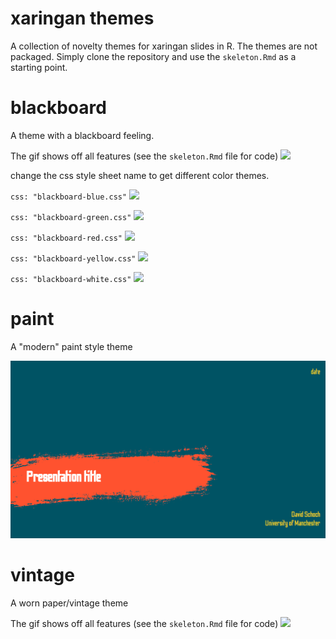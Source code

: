 # xaringan themes

A collection of novelty themes for xaringan slides in R. 
The themes are not packaged. Simply clone the repository and use the `skeleton.Rmd` as a starting point.

# blackboard

A theme with a blackboard feeling.

The gif shows off all features (see the `skeleton.Rmd` file for code) 
![](screenshots/blackboard-demo.gif)

change the css style sheet name to get different color themes.  

`css: "blackboard-blue.css"`
![](screenshots/blackboard-blue.png)

`css: "blackboard-green.css"`
![](screenshots/blackboard-green.png)

`css: "blackboard-red.css"`
![](screenshots/blackboard-red.png)

`css: "blackboard-yellow.css"`
![](screenshots/blackboard-yellow.png)

`css: "blackboard-white.css"`
![](screenshots/blackboard-white.png)

# paint

A "modern" paint style theme

![](screenshots/paint.png)

# vintage

A worn paper/vintage theme

The gif shows off all features (see the `skeleton.Rmd` file for code) 
![](screenshots/vintage-demo.gif)

